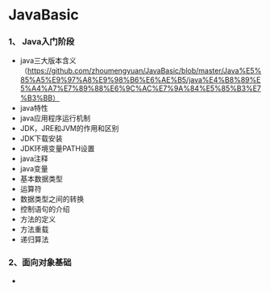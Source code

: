# JavaBasic


### 1、 Java入门阶段  
  * java三大版本含义（https://github.com/zhoumengyuan/JavaBasic/blob/master/Java%E5%85%A5%E9%97%A8%E9%98%B6%E6%AE%B5/java%E4%B8%89%E5%A4%A7%E7%89%88%E6%9C%AC%E7%9A%84%E5%85%B3%E7%B3%BB）  
  * java特性  
  * java应用程序运行机制  
  * JDK，JRE和JVM的作用和区别  
  * JDK下载安装
  * JDK环境变量PATH设置  
  * java注释  
  * java变量  
  * 基本数据类型  
  * 运算符  
  * 数据类型之间的转换  
  * 控制语句的介绍  
  * 方法的定义  
  * 方法重载  
  * 递归算法


### 2、面向对象基础
  *
